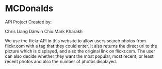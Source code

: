 # MCDonalds
API Project
Created by:

Chris Liang
Darwin Chiu
Mark Kharakh

We use the flickr API in this website to allow users search photos from flickr.com with a tag that they could enter. It also returns the direct url to the picture which is displayed, and also the original link on flickr.com. The user can also decide whether they want the most popular, most recent, or least recent photos and also the number of photos displayed.
